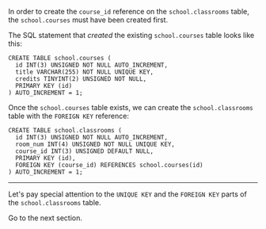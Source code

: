 In order to create the `course_id` reference on the `school.classrooms` table, the `school.courses` must have been created first. 

The SQL statement that _created_ the existing `school.courses` table looks like this:

```
CREATE TABLE school.courses (
  id INT(3) UNSIGNED NOT NULL AUTO_INCREMENT,
  title VARCHAR(255) NOT NULL UNIQUE KEY,
  credits TINYINT(2) UNSIGNED NOT NULL,
  PRIMARY KEY (id)
) AUTO_INCREMENT = 1;
```

Once the `school.courses` table exists, we can create the `school.classrooms` table with the `FOREIGN KEY` reference:

```
CREATE TABLE school.classrooms (
  id INT(3) UNSIGNED NOT NULL AUTO_INCREMENT,
  room_num INT(4) UNSIGNED NOT NULL UNIQUE KEY,
  course_id INT(3) UNSIGNED DEFAULT NULL,
  PRIMARY KEY (id),
  FOREIGN KEY (course_id) REFERENCES school.courses(id)
) AUTO_INCREMENT = 1;
```

---

Let's pay special attention to the `UNIQUE KEY` and the `FOREIGN KEY` parts of the `school.classrooms` table.

Go to the next section.